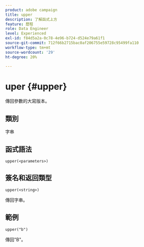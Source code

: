 ```yaml
---
product: adobe campaign
title: upper
description: 了解函式上方
feature: 歷程
role: Data Engineer
level: Experienced
exl-id: f84d5a2a-0c78-4e96-b724-d524e79a61f1
source-git-commit: 712f66b2715bac0af206755e59728c95499fa110
workflow-type: tm+mt
source-wordcount: '29'
ht-degree: 20%

---
```


# uper {#upper}

傳回參數的大寫版本。

## 類別

字串

## 函式語法

`upper(<parameters>)`

## 簽名和返回類型

`upper(<string>)`

傳回字串。

## 範例

`upper("b")`

傳回&quot;B&quot;。
